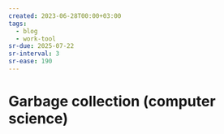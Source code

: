 ```yaml
---
created: 2023-06-28T00:00+03:00
tags:
  - blog
  - work-tool
sr-due: 2025-07-22
sr-interval: 3
sr-ease: 190
---
```


# Garbage collection (computer science)

